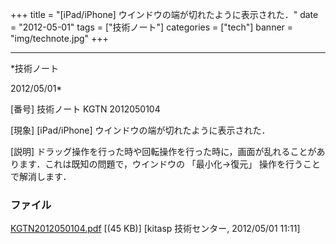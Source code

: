 ﻿+++
title = "[iPad/iPhone] ウインドウの端が切れたように表示された．"
date = "2012-05-01"
tags = ["技術ノート"]
categories = ["tech"]
banner = "img/technote.jpg"
+++

-----------------------------------------------------------------------------------------------------------------------------

*技術ノート

2012/05/01*


[番号]
技術ノート KGTN 2012050104

[現象]
[iPad/iPhone] ウインドウの端が切れたように表示された．

[説明]
ドラッグ操作を行った時や回転操作を行った時に，画面が乱れることがあります．これは既知の問題で，ウインドウの
「最小化→復元」 操作を行うことで解消します．


### ファイル

 
 


[KGTN2012050104.pdf](http://techreport.kitasp.net/attachments/download/884/KGTN2012050104.pdf)
 [(45 KB)] [kitasp 技術センター, 2012/05/01
11:11]


 


 

